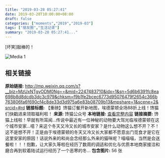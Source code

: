 ```yaml
---
title: "2019-03-28 05:27:41"
date: 2019-03-28T10:00:00+08:00
draft: false
categories: ["moments","2019","2019-03"]
tags: ["朋友圈","生活记录"]
summary: "2019-03-28 05:27:41..."
---
```


[坏笑]敲棒的！

![Media 1](/Moments/photos/2019-03-28/201903280527410.jpg)

## 相关链接

**原始链接:** http://mp.weixin.qq.com/s?__biz=MzUxNTgyODM0Ng==&mid=2247483710&idx=1&sn=5d6b6391fc8ea698b8d8dcdb3dc3c979&chksm=f9b1fe2bcec6773d95076479f2654c366b763806fa6f690cf4c8de33d3d975a6e83b08709b13&mpshare=1&scene=2&srcid=#rd
**链接标题:** 【重磅】馋猫订餐开新地图，埃德蒙顿全场88折上线！馋猫们快戳进来领取福利啦！
**来源:** 馋猫公众号
**本地链接:** [查看完整内容](/link_content/2019/03/2019-03-28/link_content/)
**链接摘要:** 馋猫上线啦！早就有所耳闻…传说中最近有一位神秘的动物要大驾光临埃德蒙顿在这个城市安家…噫？来这个冬天又冷又长的城市安家？是什么动物这么想不开？不！这不是想不开！正是由于埃德蒙顿的冬天又冷又长大家都不愿意出门觅食才是它在这里安家的原因！话说外来的和尚会念经那么外来的猫咪呢？喵喵喵，当然是会送餐啦！！！抱歉，让大家久等啦在经历了数周的调适和优化与优质本地商家接洽和磨合再到软着陆试运行经历了一个恶寒的冬...
**包含图片:** 56 张

